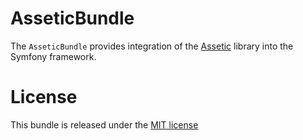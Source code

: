 AsseticBundle
=============

The `AsseticBundle` provides integration of the [Assetic](https://github.com/sanpii/assetic)
library into the Symfony framework.

License
=======

This bundle is released under the [MIT license](LICENSE)
